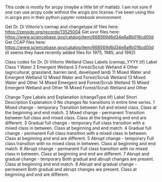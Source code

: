 This code is mostly for arcpy (maybe a little bit of matlab). I am not sure if one can use arcpy code without the arcgis pro license. I've been using this in arcgis pro in their python jupyter notebook environment. 

Get Dr. Di Vittorio's cwmap and changetype.tif files here: https://zenodo.org/records/13525004
Get uvvr files here: https://www.sciencebase.gov/catalog/item/668569d6d34e8a8b016cd00d
Get CCAP files here: https://www.sciencebase.gov/catalog/item/668569d6d34e8a8b016cd00d (it seems they have recently added files for 1975, 1985, and 1992)

Class codes for Dr. Di Vittorio
Wetland Class Labels  (cwmap_YYYY.tif)
Label
Class
1
Water
2
Emergent Wetland
3
Forest/Scrub Wetland 
4
Other (agricultural, grassland, barren land, developed land)
11
Mixed Water and Emergent Wetland
12
Mixed Water and Forest/Scrub Wetland
13
Mixed Water and Other
14
Mixed Emergent and Forest/Scrub Wetland
15
Mixed Emergent Wetland and Other
16
Mixed Forest/Scrub Wetland and Other


Change Type Labels and Explanation (changeType.tif)
Label
Short Description
Explanation
0
No changes
No transitions in entire time series.
1
Mixed change - temporary
Transition between full and mixed class. Class at the beginning and end match.
2
Mixed change - permanent
Transition between full class and mixed class. Class at the beginning and end are different.
3
Gradual full change - temporary
Full class transition with a mixed class in between. Class at beginning and end match.
4
Gradual full change - permanent
Full class transition with a mixed class in between. Class at beginning and end are different.
5
Abrupt change - temporary
Full class transition with no mixed class in between. Class at beginning and end match.
6
Abrupt change - permanent
Full class transition with no mixed class in between. Class at beginning and end are different.
7
Abrupt and gradual change - temporary
Both gradual and abrupt changes are present. Class at beginning and end match.
8
Abrupt and gradual change - permanent
Both gradual and abrupt changes are present. Class at beginning and end are different.

